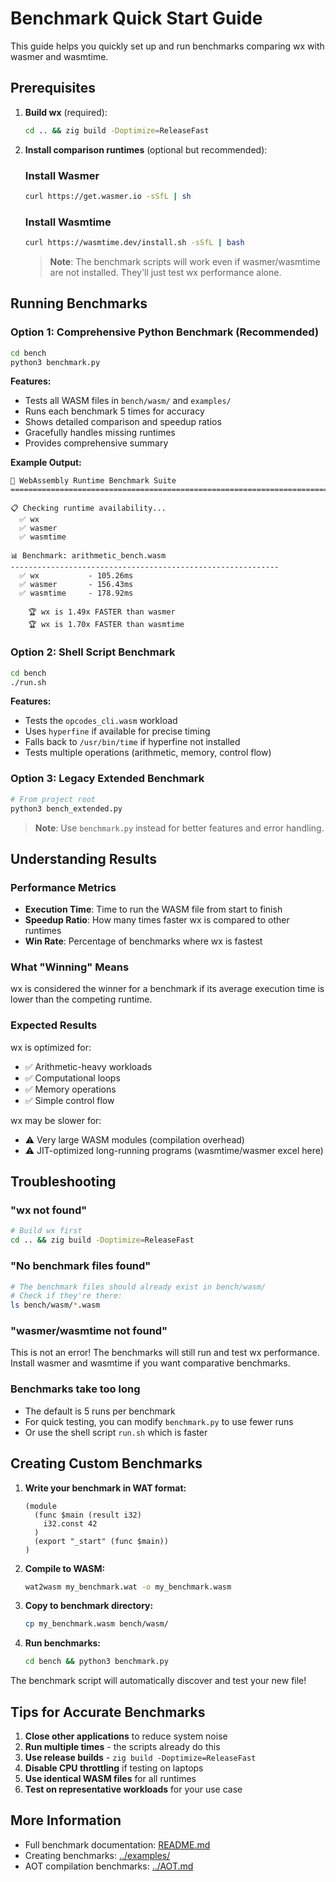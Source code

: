# Benchmark Quick Start Guide

This guide helps you quickly set up and run benchmarks comparing wx with wasmer and wasmtime.

## Prerequisites

1. **Build wx** (required):
   ```bash
   cd .. && zig build -Doptimize=ReleaseFast
   ```

2. **Install comparison runtimes** (optional but recommended):

   ### Install Wasmer
   ```bash
   curl https://get.wasmer.io -sSfL | sh
   ```

   ### Install Wasmtime
   ```bash
   curl https://wasmtime.dev/install.sh -sSfL | bash
   ```

   > **Note**: The benchmark scripts will work even if wasmer/wasmtime are not installed. They'll just test wx performance alone.

## Running Benchmarks

### Option 1: Comprehensive Python Benchmark (Recommended)

```bash
cd bench
python3 benchmark.py
```

**Features:**
- Tests all WASM files in `bench/wasm/` and `examples/`
- Runs each benchmark 5 times for accuracy
- Shows detailed comparison and speedup ratios
- Gracefully handles missing runtimes
- Provides comprehensive summary

**Example Output:**
```
🚀 WebAssembly Runtime Benchmark Suite
================================================================================

📋 Checking runtime availability...
  ✅ wx
  ✅ wasmer
  ✅ wasmtime

📊 Benchmark: arithmetic_bench.wasm
------------------------------------------------------------
  ✅ wx           - 105.26ms
  ✅ wasmer       - 156.43ms
  ✅ wasmtime     - 178.92ms

    🏆 wx is 1.49x FASTER than wasmer
    🏆 wx is 1.70x FASTER than wasmtime
```

### Option 2: Shell Script Benchmark

```bash
cd bench
./run.sh
```

**Features:**
- Tests the `opcodes_cli.wasm` workload
- Uses `hyperfine` if available for precise timing
- Falls back to `/usr/bin/time` if hyperfine not installed
- Tests multiple operations (arithmetic, memory, control flow)

### Option 3: Legacy Extended Benchmark

```bash
# From project root
python3 bench_extended.py
```

> **Note**: Use `benchmark.py` instead for better features and error handling.

## Understanding Results

### Performance Metrics

- **Execution Time**: Time to run the WASM file from start to finish
- **Speedup Ratio**: How many times faster wx is compared to other runtimes
- **Win Rate**: Percentage of benchmarks where wx is fastest

### What "Winning" Means

wx is considered the winner for a benchmark if its average execution time is lower than the competing runtime.

### Expected Results

wx is optimized for:
- ✅ Arithmetic-heavy workloads
- ✅ Computational loops
- ✅ Memory operations
- ✅ Simple control flow

wx may be slower for:
- ⚠️ Very large WASM modules (compilation overhead)
- ⚠️ JIT-optimized long-running programs (wasmtime/wasmer excel here)

## Troubleshooting

### "wx not found"
```bash
# Build wx first
cd .. && zig build -Doptimize=ReleaseFast
```

### "No benchmark files found"
```bash
# The benchmark files should already exist in bench/wasm/
# Check if they're there:
ls bench/wasm/*.wasm
```

### "wasmer/wasmtime not found"
This is not an error! The benchmarks will still run and test wx performance. Install wasmer and wasmtime if you want comparative benchmarks.

### Benchmarks take too long
- The default is 5 runs per benchmark
- For quick testing, you can modify `benchmark.py` to use fewer runs
- Or use the shell script `run.sh` which is faster

## Creating Custom Benchmarks

1. **Write your benchmark in WAT format:**
   ```wat
   (module
     (func $main (result i32)
       i32.const 42
     )
     (export "_start" (func $main))
   )
   ```

2. **Compile to WASM:**
   ```bash
   wat2wasm my_benchmark.wat -o my_benchmark.wasm
   ```

3. **Copy to benchmark directory:**
   ```bash
   cp my_benchmark.wasm bench/wasm/
   ```

4. **Run benchmarks:**
   ```bash
   cd bench && python3 benchmark.py
   ```

The benchmark script will automatically discover and test your new file!

## Tips for Accurate Benchmarks

1. **Close other applications** to reduce system noise
2. **Run multiple times** - the scripts already do this
3. **Use release builds** - `zig build -Doptimize=ReleaseFast`
4. **Disable CPU throttling** if testing on laptops
5. **Use identical WASM files** for all runtimes
6. **Test on representative workloads** for your use case

## More Information

- Full benchmark documentation: [README.md](README.md)
- Creating benchmarks: [../examples/](../examples/)
- AOT compilation benchmarks: [../AOT.md](../AOT.md)
